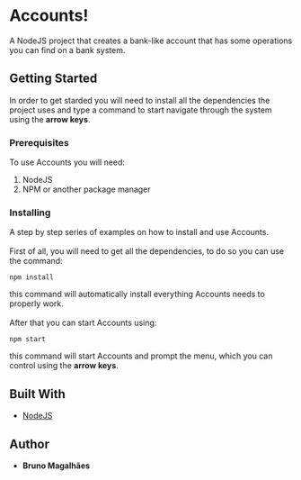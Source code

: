 # Accounts!

A NodeJS project that creates a bank-like account that has some operations
you can find on a bank system.

## Getting Started

In order to get starded you will need to install all the dependencies the
project uses and type a command to start navigate through the system using
the **arrow keys**.

### Prerequisites

To use Accounts you will need:
1. NodeJS
2. NPM or another package manager


### Installing

A step by step series of examples on how to install and use Accounts.<br/>
<br/>
First of all, you will need to get all the dependencies, to do so you can
use the command:

    npm install

this command will automatically install everything Accounts needs to properly work.<br/>
<br/>
After that you can start Accounts using:

    npm start

this command will start Accounts and prompt the menu, which you can control
using the **arrow keys**.

## Built With

  - [NodeJS](https://nodejs.org/en/)

## Author

  - **Bruno Magalhães**
